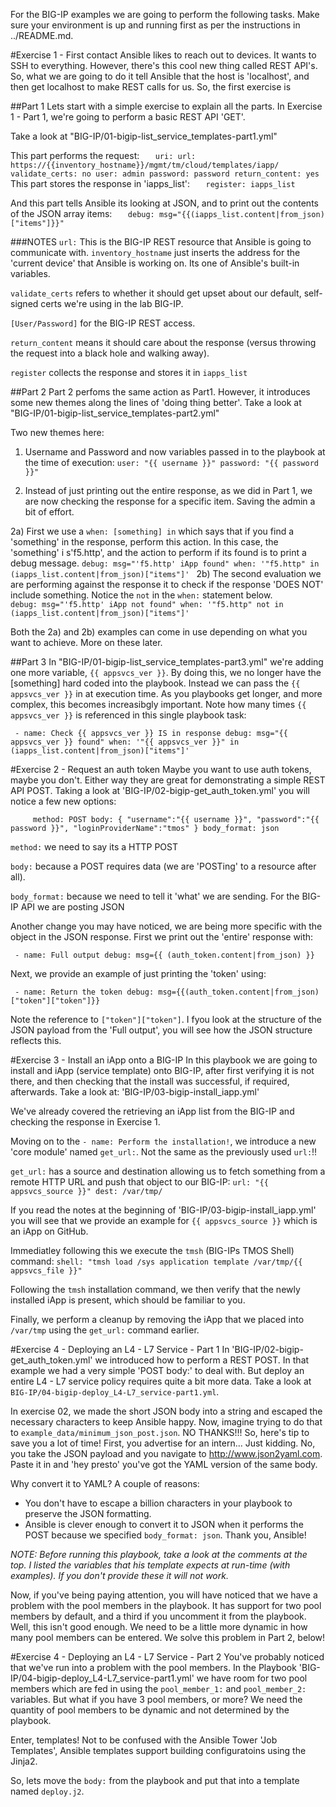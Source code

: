 For the BIG-IP examples we are going to perform the following tasks. Make sure your environment is up and running first as per the instructions in ../README.md.

#Exercise 1 - First contact
Ansible likes to reach out to devices. It wants to SSH to everything. However, there's this cool new thing called REST API's. So, what we are going to do it tell Ansible that the host is 'localhost', and then get localhost to make REST calls for us. So, the first exercise is  

##Part 1
Lets start with a simple exercise to explain all the parts. In Exercise 1 - Part 1, we're going to perform a basic REST API 'GET'.

Take a look at "BIG-IP/01-bigip-list_service_templates-part1.yml"

This part performs the request:
`    uri:
      url: https://{{inventory_hostname}}/mgmt/tm/cloud/templates/iapp/
      validate_certs: no
      user: admin
      password: password
      return_content: yes
`
This part stores the response in 'iapps_list':
`    register: iapps_list
`

And this part tells Ansible its looking at JSON, and to print out the contents of the JSON array items:
`    debug: msg="{{(iapps_list.content|from_json)["items"]}}"
`

###NOTES
`url:` This is the BIG-IP REST resource that Ansible is going to communicate with. `inventory_hostname` just inserts the address for the 'current device' that Ansible is working on. Its one of Ansible's built-in variables.

`validate_certs` refers to whether it should get upset about our default, self-signed certs we're using in the lab BIG-IP.

`[User/Password]` for the BIG-IP REST access.

`return_content` means it should care about the response (versus throwing the request into a black hole and walking away).

`register` collects the response and stores it in `iapps_list`


##Part 2
Part 2 perfoms the same action as Part1. However, it introduces some new themes along the lines of 'doing thing better'.
Take a look at "BIG-IP/01-bigip-list_service_templates-part2.yml"

Two new themes here:
1) Username and Password and now variables passed in to the playbook at the time of execution:
`user: "{{ username }}"
password: "{{ password }}"`

2) Instead of just printing out the entire response, as we did in Part 1, we are now checking the response for a specific item. Saving the admin a bit of effort.

2a) First we use a `when: [something] in` which says that if you find a 'something' in the response, perform this action. In this case, the 'something' i s'f5.http', and the action to perform if its found is to print a debug message.
`debug: msg="'f5.http' iApp found"
when: '"f5.http" in (iapps_list.content|from_json)["items"]'
`
2b) The second evaluation we are performing against the response it to check if the response 'DOES NOT' include something. Notice the `not` in the `when:` statement below.  
`debug: msg="'f5.http' iApp not found"
when: '"f5.http" not in (iapps_list.content|from_json)["items"]'
`

Both the 2a) and 2b) examples can come in use depending on what you want to achieve. More on these later.

##Part 3
In "BIG-IP/01-bigip-list_service_templates-part3.yml" we're adding one more variable, `{{ appsvcs_ver }}`. By doing this, we no longer have the [something] hard coded into the playbook. Instead we can pass the `{{ appsvcs_ver }}` in at execution time. As you playbooks get longer, and more complex, this becomes increasibgly important. Note how many times `{{ appsvcs_ver }}` is referenced in this single playbook task:

`  - name: Check {{ appsvcs_ver }} IS in response
    debug: msg="{{ appsvcs_ver }} found"
    when: '"{{ appsvcs_ver }}" in (iapps_list.content|from_json)["items"]'
`

#Exercise 2 - Request an auth token
Maybe you want to use auth tokens, maybe you don't. Either way they are great for demonstrating a simple REST API POST. Taking a look at 'BIG-IP/02-bigip-get_auth_token.yml' you will notice a few new options:

`      method: POST
      body: { "username":"{{ username }}", "password":"{{ password }}", "loginProviderName":"tmos" }
      body_format: json
`

`method:` we need to say its a HTTP POST

`body:` because a POST requires data (we are 'POSTing' to a resource after all).

`body_format:` because we need to tell it 'what' we are sending. For the BIG-IP API we are posting JSON

Another change you may have noticed, we are being more specific with the object in the JSON response. First we print out the 'entire' response with:

`  - name: Full output
    debug: msg={{ (auth_token.content|from_json) }}
`

Next, we provide an example of just printing the 'token' using:

`  - name: Return the token
    debug: msg={{(auth_token.content|from_json)["token"]["token"]}}
`

Note the reference to `["token"]["token"]`. I fyou look at the structure of the JSON payload from the 'Full output', you will see how the JSON structure reflects this.


#Exercise 3 - Install an iApp onto a BIG-IP
In this playbook we are going to install and iApp (service template) onto BIG-IP, after first verifying it is not there, and then checking that the install was successful, if required, afterwards. Take a look at: 'BIG-IP/03-bigip-install_iapp.yml'

We've already covered the retrieving an iApp list from the BIG-IP and checking the response in Exercise 1.

Moving on to the `- name: Perform the installation!`, we introduce a new 'core module' named `get_url:`. Not the same as the previously used `url:`!!

`get_url:` has a source and destination allowing us to fetch something from a remote HTTP URL and push that object to our BIG-IP:
`url: "{{ appsvcs_source }}"
dest: /var/tmp/
`

If you read the notes at the beginning of 'BIG-IP/03-bigip-install_iapp.yml' you will see that we provide an example for `{{ appsvcs_source }}` which is an iApp on GitHub.

Immediatley following this we execute the `tmsh` (BIG-IPs TMOS Shell) command: `shell: "tmsh load /sys application template /var/tmp/{{ appsvcs_file }}"`

Following the `tmsh` installation command, we then verify that the newly installed iApp is present, which should be familiar to you.

Finally, we perform a cleanup by removing the iApp that we placed into `/var/tmp` using the `get_url:` command earlier.

#Exercise 4 - Deploying an L4 - L7 Service - Part 1
In 'BIG-IP/02-bigip-get_auth_token.yml' we introduced how to perform a REST POST. In that example we had a very simple 'POST body:' to deal with. But deploy an entire L4 - L7 service policy requires quite a bit more data. Take a look at `BIG-IP/04-bigip-deploy_L4-L7_service-part1.yml`.

In exercise 02, we made the short JSON body into a string and escaped the necessary characters to keep Ansible happy. Now, imagine trying to do that to `example_data/minimum_json_post.json`. NO THANKS!!! So, here's tip to save you a lot of time! First, you advertise for an intern... Just kidding. No, you take the JSON payload and you navigate to http://www.json2yaml.com. Paste it in and 'hey presto' you've got the YAML version of the same body.

Why convert it to YAML? A couple of reasons:
* You don't have to escape a billion characters in your playbook to preserve the JSON formatting.
* Ansible is clever enough to convert it to JSON when it performs the POST because we specified `body_format: json`. Thank you, Ansible!

*NOTE: Before running this playbook, take a look at the comments at the top. I listed the variables that his template expects at run-time (with examples). If you don't provide these it will not work.*

Now, if you've being paying attention, you will have noticed that we have a problem with the pool members in the playbook. It has support for two pool members by default, and a third if you uncomment it from the playbook. Well, this isn't good enough. We need to be a little more dynamic in how many pool members can be entered. We solve this problem in Part 2, below!

#Exercise 4 - Deploying an L4 - L7 Service - Part 2
You've probably noticed that we've run into a problem with the pool members. In the Playbook 'BIG-IP/04-bigip-deploy_L4-L7_service-part1.yml' we have room for two pool members which are fed in using the `pool_member_1:` and `pool_member_2:` variables. But what if you have 3 pool members, or more? We need the quantity of pool members to be dynamic and not determined by the playbook.

Enter, templates! Not to be confused with the Ansible Tower 'Job Templates', Ansible templates support building configuratoins using the Jinja2.

So, lets move the `body:` from the playbook and put that into a template named `deploy.j2`.
